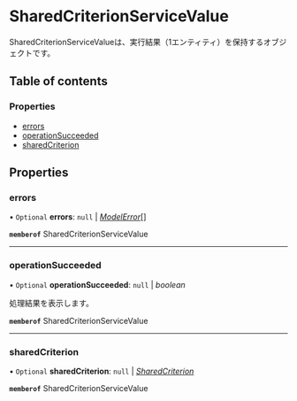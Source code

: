 # SharedCriterionServiceValue


<div lang=\"ja\">SharedCriterionServiceValueは、実行結果（1エンティティ）を保持するオブジェクトです。</div> 

## Table of contents

### Properties

- [errors](sharedcriterionservicevalue.md#errors)
- [operationSucceeded](sharedcriterionservicevalue.md#operationsucceeded)
- [sharedCriterion](sharedcriterionservicevalue.md#sharedcriterion)

## Properties

### errors

• `Optional` **errors**: ``null`` \| [*ModelError*](modelerror.md)[]

**`memberof`** SharedCriterionServiceValue

___

### operationSucceeded

• `Optional` **operationSucceeded**: ``null`` \| *boolean*

<div lang=\"ja\">処理結果を表示します。</div> 

**`memberof`** SharedCriterionServiceValue

___

### sharedCriterion

• `Optional` **sharedCriterion**: ``null`` \| [*SharedCriterion*](sharedcriterion.md)

**`memberof`** SharedCriterionServiceValue
